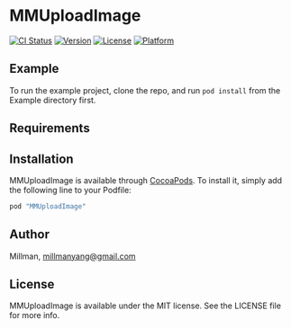 # MMUploadImage

[![CI Status](http://img.shields.io/travis/Millman/MMUploadImage.svg?style=flat)](https://travis-ci.org/Millman/MMUploadImage)
[![Version](https://img.shields.io/cocoapods/v/MMUploadImage.svg?style=flat)](http://cocoapods.org/pods/MMUploadImage)
[![License](https://img.shields.io/cocoapods/l/MMUploadImage.svg?style=flat)](http://cocoapods.org/pods/MMUploadImage)
[![Platform](https://img.shields.io/cocoapods/p/MMUploadImage.svg?style=flat)](http://cocoapods.org/pods/MMUploadImage)

## Example

To run the example project, clone the repo, and run `pod install` from the Example directory first.

## Requirements

## Installation

MMUploadImage is available through [CocoaPods](http://cocoapods.org). To install
it, simply add the following line to your Podfile:

```ruby
pod "MMUploadImage"
```

## Author

Millman, millmanyang@gmail.com

## License

MMUploadImage is available under the MIT license. See the LICENSE file for more info.

